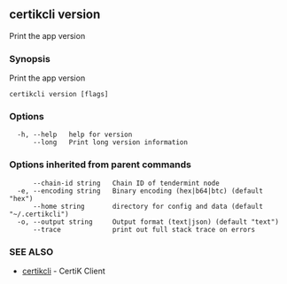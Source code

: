 ## certikcli version

Print the app version

### Synopsis

Print the app version

```
certikcli version [flags]
```

### Options

```
  -h, --help   help for version
      --long   Print long version information
```

### Options inherited from parent commands

```
      --chain-id string   Chain ID of tendermint node
  -e, --encoding string   Binary encoding (hex|b64|btc) (default "hex")
      --home string       directory for config and data (default "~/.certikcli")
  -o, --output string     Output format (text|json) (default "text")
      --trace             print out full stack trace on errors
```

### SEE ALSO

* [certikcli](certikcli.md)	 - CertiK Client


